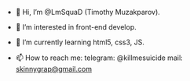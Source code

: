 - 👋 Hi, I’m @LmSquaD (Timothy Muzakparov).
- 👀 I’m interested in front-end develop.
- 🌱 I’m currently learning html5, css3, JS.

- 📫 How to reach me:
telegram: @killmesuicide
mail: skinnygrap@gmail.com
<!---
LmSquaD/LmSquaD is a ✨ special ✨ repository because its `README.md` (this file) appears on your GitHub profile.
You can click the Preview link to take a look at your changes.
--->
